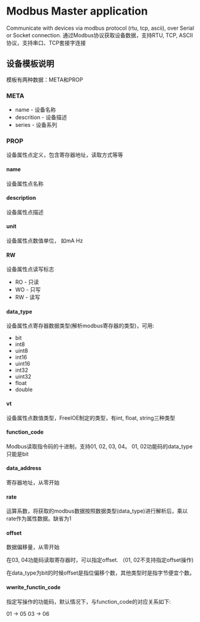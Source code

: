 # Modbus Master application

Communicate with devices via modbus protocol (rtu, tcp, ascii), over Serial or Socket connection.
通过Modbus协议获取设备数据，支持RTU, TCP, ASCII协议，支持串口、TCP套接字连接

## 设备模板说明

模板有两种数据：META和PROP

### META

* name - 设备名称
* descrition - 设备描述
* series - 设备系列


### PROP

设备属性点定义，包含寄存器地址，读取方式等等


#### name

设备属性点名称

#### description

设备属性点描述

#### unit

设备属性点数值单位， 如mA Hz 

#### RW

设备属性点读写标志

* RO - 只读
* WO - 只写
* RW - 读写


#### data_type

设备属性点寄存器数据类型(解析modbus寄存器的类型)，可用:

* bit
* int8
* uint8
* int16
* uint16
* int32
* uint32
* float
* double


#### vt

设备属性点数值类型，FreeIOE制定的类型，有int, float, string三种类型


#### function_code

Modbus读取指令码的十进制，支持01, 02, 03, 04。 01, 02功能码的data_type只能是bit


#### data_address

寄存器地址，从零开始


#### rate

运算系数，将获取的modbus数据按照数据类型(data_type)进行解析后，乘以rate作为属性数据。缺省为1

#### offset

数据偏移量，从零开始

在03, 04功能码读取寄存器时，可以指定offset. （01, 02不支持指定offset操作)

在data_type为bit的时候offset是指位偏移个数，其他类型时是指字节便宜个数。

#### wwrite_functin_code

指定写操作的功能码，默认情况下，与function_code的对应关系如下:

01 -> 05
03 -> 06

